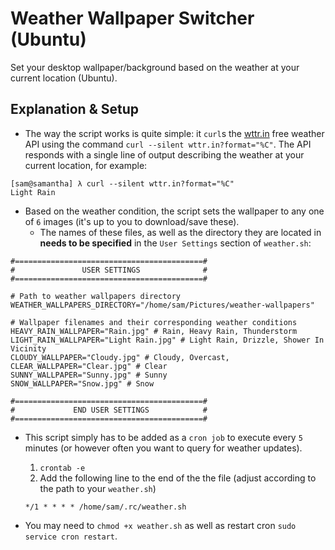 # Weather Wallpaper Switcher (Ubuntu)
Set your desktop wallpaper/background based on the weather at your current location (Ubuntu).


##  Explanation & Setup
* The way the script works is quite simple: it `curl`s the [wttr.in](https://github.com/chubin/wttr.in/) free weather API using the command `curl --silent wttr.in?format="%C"`. The API responds with a single line of output describing the weather at your current location, for example:

```shell
[sam@samantha] λ curl --silent wttr.in?format="%C"
Light Rain
```

* Based on the weather condition, the script sets the wallpaper to any one of `6` images (it's up to you to download/save these).
  * The names of these files, as well as the directory they are located in **needs to be specified** in the `User Settings` section of `weather.sh`:

```
#==========================================#
#               USER SETTINGS              #
#==========================================#

# Path to weather wallpapers directory
WEATHER_WALLPAPERS_DIRECTORY="/home/sam/Pictures/weather-wallpapers"

# Wallpaper filenames and their corresponding weather conditions
HEAVY_RAIN_WALLPAPER="Rain.jpg" # Rain, Heavy Rain, Thunderstorm
LIGHT_RAIN_WALLPAPER="Light Rain.jpg" # Light Rain, Drizzle, Shower In Vicinity
CLOUDY_WALLPAPER="Cloudy.jpg" # Cloudy, Overcast, 
CLEAR_WALLPAPER="Clear.jpg" # Clear
SUNNY_WALLPAPER="Sunny.jpg" # Sunny
SNOW_WALLPAPER="Snow.jpg" # Snow

#==========================================#
#             END USER SETTINGS            #
#==========================================#
```

* This script simply has to be added as a `cron job` to execute every `5` minutes (or however often you want to query for weather updates).
  1) `crontab -e`
  2) Add the following line to the end of the the file (adjust according to the path to your `weather.sh`)
  ```
  */1 * * * * /home/sam/.rc/weather.sh
  ```

* You may need to `chmod +x weather.sh` as well as restart cron `sudo service cron restart`.
